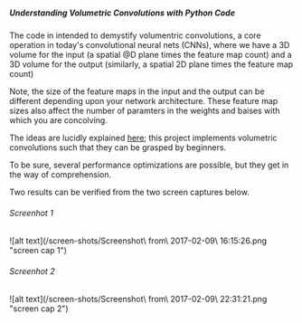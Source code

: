 ##### Understanding Volumetric Convolutions with Python Code

The code in intended to demystify volumentric convolutions, 
a core operation in today's convolutional neural nets (CNNs), 
where we have a 3D volume for the input (a spatial @D plane times the feature map count) and 
a 3D volume for the output (similarly, a spatial 2D plane times the feature map count)

Note, the size of the feature maps in the input and the output can be different 
depending upon your network architecture. 
These feature map sizes also affect the number of paramters in the weights and baises 
with which you are concolving. 

The ideas are lucidly explained [here](http://cs231n.github.io/convolutional-networks/#conv); 
this project implements volumetric convolutions such that they can be grasped by beginners.

To be sure, several performance optimizations are possible, but they get in the way of comprehension.

Two results can be verified from the two screen captures below.

###### Screenhot 1
![alt text](/screen-shots/Screenshot\ from\ 2017-02-09\ 16\:15\:26.png "screen cap 1")

###### Screenhot 2
![alt text](/screen-shots/Screenshot\ from\ 2017-02-09\ 22\:31\:21.png "screen cap 2")




